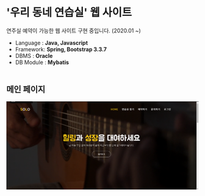 # '우리 동네 연습실' 웹 사이트
연주실 예약이 가능한 웹 사이트 구현 중입니다. (2020.01 ~)<br>

* Language : **Java, Javascript**<br>
* Framework: **Spring, Bootstrap 3.3.7**<br>
* DBMS : **Oracle**<br>
* DB Module : **Mybatis**
<br><br>

메인 페이지<br>
----------
![main_page](./img/solo_1.png)

